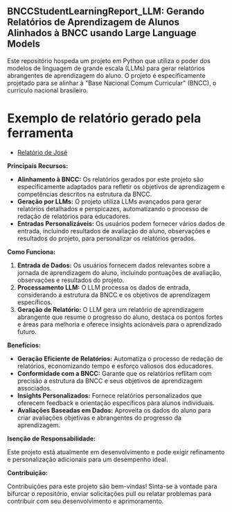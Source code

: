 ## BNCCStudentLearningReport_LLM: Gerando Relatórios de Aprendizagem de Alunos Alinhados à BNCC usando Large Language Models

Este repositório hospeda um projeto em Python que utiliza o poder dos modelos de linguagem de grande escala (LLMs) para gerar relatórios abrangentes de aprendizagem do aluno. O projeto é especificamente projetado para se alinhar à "Base Nacional Comum Curricular" (BNCC), o currículo nacional brasileiro.

# Exemplo de relatório gerado pela ferramenta
  * [Relatório de José](SampleReport.md)

**Principais Recursos:**

* **Alinhamento à BNCC:** Os relatórios gerados por este projeto são especificamente adaptados para refletir os objetivos de aprendizagem e competências descritos na estrutura da BNCC.
* **Geração por LLMs:** O projeto utiliza LLMs avançados para gerar relatórios detalhados e perspicazes, automatizando o processo de redação de relatórios para educadores.
* **Entradas Personalizáveis:** Os usuários podem fornecer vários dados de entrada, incluindo resultados de avaliação do aluno, observações e resultados do projeto, para personalizar os relatórios gerados.

**Como Funciona:**

1. **Entrada de Dados:** Os usuários fornecem dados relevantes sobre a jornada de aprendizagem do aluno, incluindo pontuações de avaliação, observações e resultados do projeto.
2. **Processamento LLM:** O LLM processa os dados de entrada, considerando a estrutura da BNCC e os objetivos de aprendizagem específicos.
3. **Geração de Relatório:** O LLM gera um relatório de aprendizagem abrangente que resume o progresso do aluno, destaca os pontos fortes e áreas para melhoria e oferece insights acionáveis ​​para o aprendizado futuro.

**Benefícios:**

* **Geração Eficiente de Relatórios:** Automatiza o processo de redação de relatórios, economizando tempo e esforço valiosos dos educadores.
* **Conformidade com a BNCC:** Garante que os relatórios reflitam com precisão a estrutura da BNCC e seus objetivos de aprendizagem associados.
* **Insights Personalizados:** Fornece relatórios personalizados que oferecem feedback e orientação específicos para alunos individuais.
* **Avaliações Baseadas em Dados:** Aproveita os dados do aluno para criar avaliações objetivas e abrangentes do progresso da aprendizagem.

**Isenção de Responsabilidade:**

Este projeto está atualmente em desenvolvimento e pode exigir refinamento e personalização adicionais para um desempenho ideal.

**Contribuição:**

Contribuições para este projeto são bem-vindas! Sinta-se à vontade para bifurcar o repositório, enviar solicitações pull ou relatar problemas para contribuir com seu desenvolvimento e aprimoramento.
